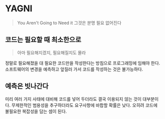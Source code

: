 # YAGNI

> You Aren't Going to Need it
> 그것은 분명 필요 없어진다

## 코드는 필요할 때 최소한으로

> 아마 필요해지겠지, 필요해질지도 몰라

정말로 필요해졌을 대 필요한 코드만을 작성한다는 방침으로 프로그래밍에 임해야 한다.
소프트웨어의 변경을 예측하고 앞질러 가서 코드를 작성하는 것은 불가능하다.

## 예측은 빗나간다

미리 여러 가지 사태에 대비해 코드를 넣어 두더라도 결국 이용되지 않는 것이 대부분이다.
무제한적인 범용성을 추구하더라도 요구사항에 바합할 확률은 낮다.
오히려 코드에 불필요한 복잡성을 담는 셈이 된다.
